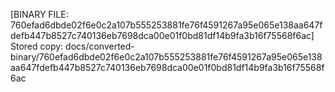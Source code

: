 [BINARY FILE: 760efad6dbde02f6e0c2a107b555253881fe76f4591267a95e065e138aa647fdefb447b8527c740136eb7698dca00e01f0bd81df14b9fa3b16f75568f6ac]
Stored copy: docs/converted-binary/760efad6dbde02f6e0c2a107b555253881fe76f4591267a95e065e138aa647fdefb447b8527c740136eb7698dca00e01f0bd81df14b9fa3b16f75568f6ac

